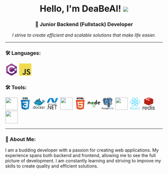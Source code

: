 <h1 align="center">Hello, I'm DeaBeAl! <img src="https://github.com/wervlad/wervlad/assets/24524555/766d336d-b87d-44ba-807c-c51de2bc6b4d" width="28px"></h1>
<h3 align="center">🌟 Junior Backend (Fullstack) Developer</h3>

<p align="center">
    <em>I strive to create efficient and scalable solutions that make life easier.</em>
</p>

---

<h3 align="left">🛠️ Languages:</h3>
<p align="left"> 
    <img src="https://raw.githubusercontent.com/devicons/devicon/master/icons/csharp/csharp-original.svg" width="40" height="40"/> 
    <img src="https://raw.githubusercontent.com/devicons/devicon/master/icons/javascript/javascript-original.svg" width="40" height="40"/> 
</p>

<h3 align="left">🛠️ Tools:</h3>
<p align="left"> 
    <img src="https://www.vectorlogo.zone/logos/gnu_bash/gnu_bash-icon.svg" width="40" height="40"/> 
    <img src="https://raw.githubusercontent.com/devicons/devicon/master/icons/css3/css3-original-wordmark.svg" width="40" height="40"/> 
    <img src="https://raw.githubusercontent.com/devicons/devicon/master/icons/docker/docker-original-wordmark.svg" width="40" height="40"/> 
    <img src="https://raw.githubusercontent.com/devicons/devicon/master/icons/dot-net/dot-net-original-wordmark.svg" width="40" height="40"/> 
    <img src="https://www.vectorlogo.zone/logos/git-scm/git-scm-icon.svg" width="40" height="40"/> 
    <img src="https://raw.githubusercontent.com/devicons/devicon/master/icons/html5/html5-original-wordmark.svg" width="40" height="40"/> 
    <img src="https://raw.githubusercontent.com/devicons/devicon/master/icons/nodejs/nodejs-original-wordmark.svg" width="40" height="40"/> 
    <img src="https://raw.githubusercontent.com/devicons/devicon/master/icons/postgresql/postgresql-original-wordmark.svg" width="40" height="40"/> 
    <img src="https://www.vectorlogo.zone/logos/getpostman/getpostman-icon.svg" width="40" height="40"/> 
    <img src="https://raw.githubusercontent.com/devicons/devicon/master/icons/react/react-original-wordmark.svg" width="40" height="40"/> 
    <img src="https://raw.githubusercontent.com/devicons/devicon/master/icons/redis/redis-original-wordmark.svg" width="40" height="40"/> 
    <img src="https://www.vectorlogo.zone/logos/tailwindcss/tailwindcss-icon.svg" width="40" height="40"/> 
</p>

---

<h3 align="left">💼 About Me:</h3>
<p align="left">
    I am a budding developer with a passion for creating web applications. My experience spans both backend and frontend, allowing me to see the full picture of development. I am constantly learning and striving to improve my skills to create quality and efficient solutions.
</p>
